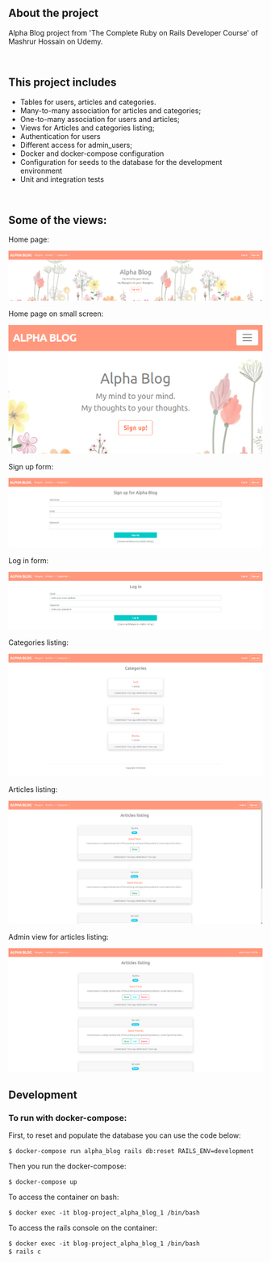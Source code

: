 ## About the project

Alpha Blog project from 'The Complete Ruby on Rails Developer Course' of Mashrur Hossain on Udemy.

<br>

## This project includes
- Tables for users, articles and categories.
- Many-to-many association for articles and categories;
- One-to-many association for users and articles;
- Views for Articles and categories listing;
- Authentication for users
- Different access for admin_users;
- Docker and docker-compose configuration
- Configuration for seeds to the database for the development environment
- Unit and integration tests

<br>

## Some of the views:

Home page:

<img src="app/assets/images/Readme/root.png" alt="Home page"/>

<br>

Home page on small screen:

<img src="app/assets/images/Readme/home_small.png" alt="signup form"/>

<br>

Sign up form:

<img src="app/assets/images/Readme/signup_form.png" alt="sign up form"/>

<br>

Log in form:

<img src="app/assets/images/Readme/login_form.png" alt="log in form"/>

<br>

Categories listing:

<img src="app/assets/images/Readme/categories_index.png" alt="categories listing"/>

<br>

Articles listing:

<img src="app/assets/images/Readme/articles_index.png" alt="articles listing"/>

<br>

Admin view for articles listing:

<img src="app/assets/images/Readme/admin_view.png" alt="articles listing"/>

<br>

## Development

### To run with docker-compose:

First, to reset and populate the database you can use the code below:
```
$ docker-compose run alpha_blog rails db:reset RAILS_ENV=development
```

Then you run the docker-compose:
```
$ docker-compose up
```

To access the container on bash:
```
$ docker exec -it blog-project_alpha_blog_1 /bin/bash
```

To access the rails console on the container:
```
$ docker exec -it blog-project_alpha_blog_1 /bin/bash
$ rails c
```